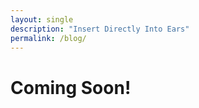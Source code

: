 ```yaml
---
layout: single
description: "Insert Directly Into Ears"
permalink: /blog/
---
```


<h1>Coming Soon!</h1>
